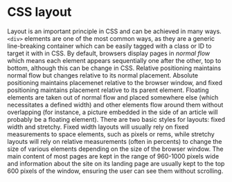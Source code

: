 # CSS layout

Layout is an important principle in CSS and can be achieved in many ways. `<div>` elements are one of the most common ways, as they are a generic line-breaking container which can be easily tagged with a class or ID to target it with in CSS. By default, browsers display pages in *normal flow* which means each element appears sequentially one after the other, top to bottom, although this can be change in CSS. Relative positioning maintains normal flow but changes relative to its normal placement. Absolute positioning maintains placemenet relative to the browser window, and fixed positioning maintains placement relative to its parent element. Floating elements are taken out of normal flow and placed somewhere else (which necessitates a defined width) and other elements flow around them without overlapping (for instance, a picture embedded in the side of an article will probably be a floating element).
There are two basic styles for layouts: fixed width and stretchy. Fixed width layouts will usually rely on fixed measurements to space elements, such as pixels or rems, while stretchy layouts will rely on relative measurements (often in percents) to change the size of various elements depending on the size of the browser window.
The main content of most pages are kept in the range of 960-1000 pixels wide and information about the site on its landing page are usually kept to the top 600 pixels of the window, ensuring the user can see them without scrolling.